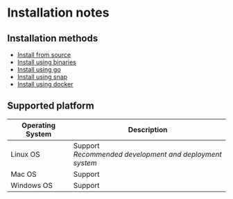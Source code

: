 # Installation notes

## Installation methods
- [Install from source](install_from_source.md)
- [Install using binaries](install_using_binaries.md)
- [Install using go](install_using_go.md)
- [Install using snap](install_using_snap.md)
- [Install using docker](install_using_docker.md)

## Supported platform
| Operating System | Description |
| ---------- | ------------------ |
| Linux OS   | Support<br>*Recommended development and deployment system* |
| Mac OS     | Support            |
| Windows OS | Support<br>        |
